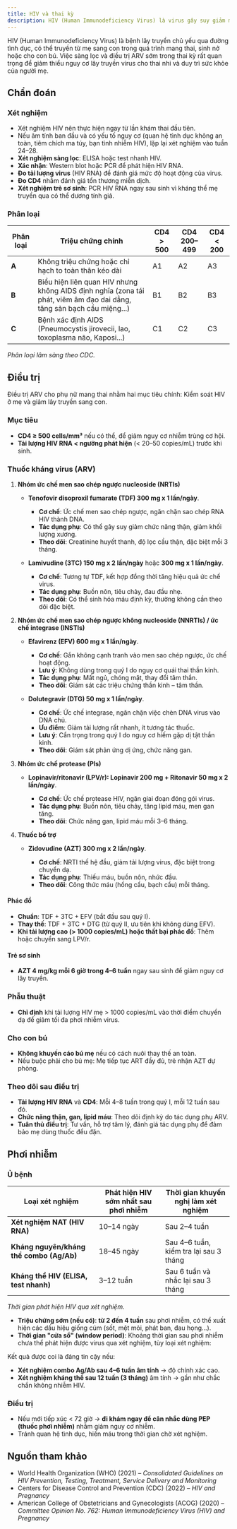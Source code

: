 ```yaml
---
title: HIV và thai kỳ
description: HIV (Human Immunodeficiency Virus) là virus gây suy giảm miễn dịch, có thể lây truyền từ mẹ sang con qua nhau thai, khi sinh hoặc cho con bú.
---
```


HIV (Human Immunodeficiency Virus) là bệnh lây truyền chủ yếu qua đường tình dục, có thể truyền từ mẹ sang con trong quá trình mang thai, sinh nở hoặc cho con bú. Việc sàng lọc và điều trị ARV sớm trong thai kỳ rất quan trọng để giảm thiểu nguy cơ lây truyền virus cho thai nhi và duy trì sức khỏe của người mẹ.

## Chẩn đoán

### Xét nghiệm

- Xét nghiệm HIV nên thực hiện ngay từ lần khám thai đầu tiên.
- Nếu âm tính ban đầu và có yếu tố nguy cơ (quan hệ tình dục không an toàn, tiêm chích ma túy, bạn tình nhiễm HIV), lặp lại xét nghiệm vào tuần 24–28.
- **Xét nghiệm sàng lọc**: ELISA hoặc test nhanh HIV.
- **Xác nhận**: Western blot hoặc PCR để phát hiện HIV RNA.
- **Đo tải lượng virus** (HIV RNA) để đánh giá mức độ hoạt động của virus.
- **Đo CD4** nhằm đánh giá tổn thương miễn dịch.
- **Xét nghiệm trẻ sơ sinh**: PCR HIV RNA ngay sau sinh vì kháng thể mẹ truyền qua có thể dương tính giả.

### Phân loại

| Phân loại | Triệu chứng chính                                                                                                     | CD4 > 500 | CD4 200–499 | CD4 < 200 |
| --------- | --------------------------------------------------------------------------------------------------------------------- | --------- | ----------- | --------- |
| **A**     | Không triệu chứng hoặc chỉ hạch to toàn thân kéo dài                                                                  | A1        | A2          | A3        |
| **B**     | Biểu hiện liên quan HIV nhưng không AIDS định nghĩa (zona tái phát, viêm âm đạo dai dẳng, tăng sản bạch cầu miệng...) | B1        | B2          | B3        |
| **C**     | Bệnh xác định AIDS (Pneumocystis jirovecii, lao, toxoplasma não, Kaposi...)                                           | C1        | C2          | C3        |

_Phân loại lâm sàng theo CDC._

## Điều trị

Điều trị ARV cho phụ nữ mang thai nhằm hai mục tiêu chính: Kiểm soát HIV ở mẹ và giảm lây truyền sang con.

### Mục tiêu

- **CD4 ≥ 500 cells/mm³** nếu có thể, để giảm nguy cơ nhiễm trùng cơ hội.
- **Tải lượng HIV RNA < ngưỡng phát hiện** (< 20–50 copies/mL) trước khi sinh.

### Thuốc kháng virus (ARV)

1. **Nhóm ức chế men sao chép ngược nucleoside (NRTIs)**

   - **Tenofovir disoproxil fumarate (TDF) 300 mg x 1 lần/ngày**.

     - **Cơ chế**: Ức chế men sao chép ngược, ngăn chặn sao chép RNA HIV thành DNA.
     - **Tác dụng phụ**: Có thể gây suy giảm chức năng thận, giảm khối lượng xương.
     - **Theo dõi**: Creatinine huyết thanh, độ lọc cầu thận, đặc biệt mỗi 3 tháng.

   - **Lamivudine (3TC) 150 mg x 2 lần/ngày** hoặc **300 mg x 1 lần/ngày**.

     - **Cơ chế**: Tương tự TDF, kết hợp đồng thời tăng hiệu quả ức chế virus.
     - **Tác dụng phụ**: Buồn nôn, tiêu chảy, đau đầu nhẹ.
     - **Theo dõi**: Có thể sinh hóa máu định kỳ, thường không cần theo dõi đặc biệt.

2. **Nhóm ức chế men sao chép ngược không nucleoside (NNRTIs) / ức chế integrase (INSTIs)**

   - **Efavirenz (EFV) 600 mg x 1 lần/ngày**.

     - **Cơ chế**: Gắn không cạnh tranh vào men sao chép ngược, ức chế hoạt động.
     - **Lưu ý**: Không dùng trong quý I do nguy cơ quái thai thần kinh.
     - **Tác dụng phụ**: Mất ngủ, chóng mặt, thay đổi tâm thần.
     - **Theo dõi**: Giám sát các triệu chứng thần kinh – tâm thần.

   - **Dolutegravir (DTG) 50 mg x 1 lần/ngày**.

     - **Cơ chế**: Ức chế integrase, ngăn chặn việc chèn DNA virus vào DNA chủ.
     - **Ưu điểm**: Giảm tải lượng rất nhanh, ít tương tác thuốc.
     - **Lưu ý**: Cẩn trọng trong quý I do nguy cơ hiếm gặp dị tật thần kinh.
     - **Theo dõi**: Giám sát phản ứng dị ứng, chức năng gan.

3. **Nhóm ức chế protease (PIs)**

   - **Lopinavir/ritonavir (LPV/r): Lopinavir 200 mg + Ritonavir 50 mg x 2 lần/ngày**.

     - **Cơ chế**: Ức chế protease HIV, ngăn giai đoạn đóng gói virus.
     - **Tác dụng phụ**: Buồn nôn, tiêu chảy, tăng lipid máu, men gan tăng.
     - **Theo dõi**: Chức năng gan, lipid máu mỗi 3–6 tháng.

4. **Thuốc bổ trợ**

   - **Zidovudine (AZT) 300 mg x 2 lần/ngày**.

     - **Cơ chế**: NRTI thế hệ đầu, giảm tải lượng virus, đặc biệt trong chuyển dạ.
     - **Tác dụng phụ**: Thiếu máu, buồn nôn, nhức đầu.
     - **Theo dõi**: Công thức máu (hồng cầu, bạch cầu) mỗi tháng.

#### Phác đồ

- **Chuẩn**: TDF + 3TC + EFV (bắt đầu sau quý I).
- **Thay thế**: TDF + 3TC + DTG (từ quý II, ưu tiên khi không dùng EFV).
- **Khi tải lượng cao (> 1000 copies/mL) hoặc thất bại phác đồ**: Thêm hoặc chuyển sang LPV/r.

#### Trẻ sơ sinh

- **AZT 4 mg/kg mỗi 6 giờ trong 4–6 tuần** ngay sau sinh để giảm nguy cơ lây truyền.

### Phẫu thuật

- **Chỉ định** khi tải lượng HIV mẹ > 1000 copies/mL vào thời điểm chuyển dạ để giảm tối đa phơi nhiễm virus.

### Cho con bú

- **Không khuyến cáo bú mẹ** nếu có cách nuôi thay thế an toàn.
- Nếu buộc phải cho bú mẹ: Mẹ tiếp tục ART đầy đủ, trẻ nhận AZT dự phòng.

### Theo dõi sau điều trị

- **Tải lượng HIV RNA** và **CD4**: Mỗi 4–8 tuần trong quý I, mỗi 12 tuần sau đó.
- **Chức năng thận, gan, lipid máu**: Theo dõi định kỳ do tác dụng phụ ARV.
- **Tuân thủ điều trị**: Tư vấn, hỗ trợ tâm lý, đánh giá tác dụng phụ để đảm bảo mẹ dùng thuốc đều đặn.

## Phơi nhiễm

### Ủ bệnh

| Loại xét nghiệm                          | Phát hiện HIV sớm nhất sau phơi nhiễm | Thời gian khuyến nghị làm xét nghiệm   |
| ---------------------------------------- | ------------------------------------- | -------------------------------------- |
| **Xét nghiệm NAT (HIV RNA)**             | 10–14 ngày                            | Sau 2–4 tuần                           |
| **Kháng nguyên/kháng thể combo (Ag/Ab)** | 18–45 ngày                            | Sau 4–6 tuần, kiểm tra lại sau 3 tháng |
| **Kháng thể HIV (ELISA, test nhanh)**    | 3–12 tuần                             | Sau 6 tuần và nhắc lại sau 3 tháng     |

_Thời gian phát hiện HIV qua xét nghiệm._

- **Triệu chứng sớm (nếu có)**: **từ 2 đến 4 tuần** sau phơi nhiễm, có thể xuất hiện các dấu hiệu giống cúm (sốt, mệt mỏi, phát ban, đau họng...).
- **Thời gian "cửa sổ" (window period)**: Khoảng thời gian sau phơi nhiễm chưa thể phát hiện được virus qua xét nghiệm, tùy loại xét nghiệm:

Kết quả được coi là đáng tin cậy nếu:

- **Xét nghiệm combo Ag/Ab sau 4–6 tuần âm tính** → độ chính xác cao.
- **Xét nghiệm kháng thể sau 12 tuần (3 tháng)** âm tính → gần như chắc chắn không nhiễm HIV.

### Điều trị

- Nếu mới tiếp xúc < 72 giờ → **đi khám ngay để cân nhắc dùng PEP (thuốc phơi nhiễm)** nhằm giảm nguy cơ nhiễm.
- Tránh quan hệ tình dục, hiến máu trong thời gian chờ xét nghiệm.

## Nguồn tham khảo

- World Health Organization (WHO) (2021) – _Consolidated Guidelines on HIV Prevention, Testing, Treatment, Service Delivery and Monitoring_
- Centers for Disease Control and Prevention (CDC) (2022) – _HIV and Pregnancy_
- American College of Obstetricians and Gynecologists (ACOG) (2020) – _Committee Opinion No. 762: Human Immunodeficiency Virus (HIV) and Pregnancy_
